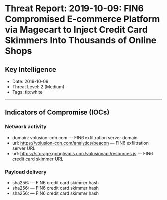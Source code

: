 # Threat Report: 2019-10-09: FIN6 Compromised E-commerce Platform via Magecart to Inject Credit Card Skimmers Into Thousands of Online Shops


## Key Intelligence
* Date: 2019-10-09
* Threat Level: 2 (Medium)
* Tags: tlp:white

---

## Indicators of Compromise (IOCs)
### Network activity
* domain: volusion-cdn.com — FIN6 exfiltration server domain
* url: https://volusion-cdn.com/analytics/beacon — FIN6 exfiltration server URL
* url: https://storage.googleapis.com/volusionapi/resources.js — FIN6 credit card skimmer URL

### Payload delivery
* sha256: <sha256> — FIN6 credit card skimmer hash
* sha256: <sha256> — FIN6 credit card skimmer hash
* sha256: <sha256> — FIN6 credit card skimmer hash
